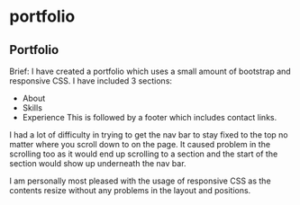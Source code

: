 # portfolio
## Portfolio

Brief:
I have created a portfolio which uses a small amount of bootstrap and responsive CSS. I have included 3 sections:
  * About
  * Skills
  * Experience
This is followed by a footer which includes contact links.

I had a lot of difficulty in trying to get the nav bar to stay fixed to the top no matter where you scroll down to on the page. It caused problem in the scrolling too as it would end up scrolling to a section and the start of the section would show up underneath the nav bar.

I am personally most pleased with the usage of responsive CSS as the contents resize without any problems in the layout and positions.
